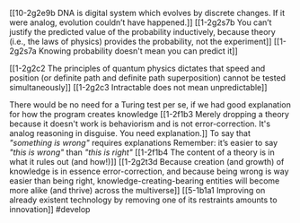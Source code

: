 [[10-2g2e9b DNA is digital system which evolves by discrete changes. If it were analog, evolution couldn’t have happened.]]
[[1-2g2s7b You can’t justify the predicted value of the probability inductively, because theory (i.e., the laws of physics) provides the probability, not the experiment]]
[[1-2g2s7a Knowing probability doesn't mean you can predict it]]

[[1-2g2c2 The principles of quantum physics dictates that speed and position (or definite path and definite path superposition) cannot be tested simultaneously]]
	[[1-2g2c3 Intractable does not mean unpredictable]]

There would be no need for a Turing test per se, if we had good explanation for how the program creates knowledge
	[[1-2f1b3 Merely dropping a theory because it doesn't work is behaviorism and is not error-correction. It's analog reasoning in disguise. You need explanation.]]
	To say that *"something is wrong"* requires explanations
		Remember: it’s easier to say *"this is wrong"* than *"this is right"*
			[[1-2f1b4 The content of a theory is in what it rules out (and how!)]]
		    [[1-2g2t3d Because creation (and growth) of knowledge is in essence error-correction, and because being wrong is way easier than being right, knowledge-creating-bearing entities will become more alike (and thrive) across the multiverse]]
		    [[5-1b1a1 Improving on already existent technology by removing one of its restraints amounts to innovation]]
#develop 

